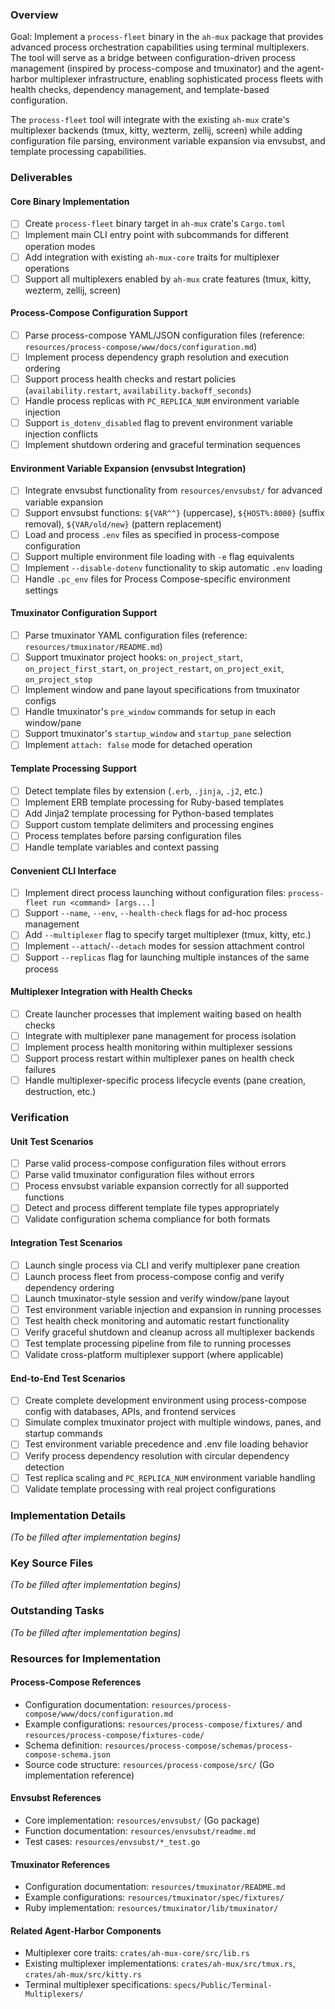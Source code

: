 ### Overview

Goal: Implement a `process-fleet` binary in the `ah-mux` package that provides advanced process orchestration capabilities using terminal multiplexers. The tool will serve as a bridge between configuration-driven process management (inspired by process-compose and tmuxinator) and the agent-harbor multiplexer infrastructure, enabling sophisticated process fleets with health checks, dependency management, and template-based configuration.

The `process-fleet` tool will integrate with the existing `ah-mux` crate's multiplexer backends (tmux, kitty, wezterm, zellij, screen) while adding configuration file parsing, environment variable expansion via envsubst, and template processing capabilities.

### Deliverables

#### Core Binary Implementation

- [ ] Create `process-fleet` binary target in `ah-mux` crate's `Cargo.toml`
- [ ] Implement main CLI entry point with subcommands for different operation modes
- [ ] Add integration with existing `ah-mux-core` traits for multiplexer operations
- [ ] Support all multiplexers enabled by `ah-mux` crate features (tmux, kitty, wezterm, zellij, screen)

#### Process-Compose Configuration Support

- [ ] Parse process-compose YAML/JSON configuration files (reference: `resources/process-compose/www/docs/configuration.md`)
- [ ] Implement process dependency graph resolution and execution ordering
- [ ] Support process health checks and restart policies (`availability.restart`, `availability.backoff_seconds`)
- [ ] Handle process replicas with `PC_REPLICA_NUM` environment variable injection
- [ ] Support `is_dotenv_disabled` flag to prevent environment variable injection conflicts
- [ ] Implement shutdown ordering and graceful termination sequences

#### Environment Variable Expansion (envsubst Integration)

- [ ] Integrate envsubst functionality from `resources/envsubst/` for advanced variable expansion
- [ ] Support envsubst functions: `${VAR^^}` (uppercase), `${HOST%:8000}` (suffix removal), `${VAR/old/new}` (pattern replacement)
- [ ] Load and process `.env` files as specified in process-compose configuration
- [ ] Support multiple environment file loading with `-e` flag equivalents
- [ ] Implement `--disable-dotenv` functionality to skip automatic `.env` loading
- [ ] Handle `.pc_env` files for Process Compose-specific environment settings

#### Tmuxinator Configuration Support

- [ ] Parse tmuxinator YAML configuration files (reference: `resources/tmuxinator/README.md`)
- [ ] Support tmuxinator project hooks: `on_project_start`, `on_project_first_start`, `on_project_restart`, `on_project_exit`, `on_project_stop`
- [ ] Implement window and pane layout specifications from tmuxinator configs
- [ ] Handle tmuxinator's `pre_window` commands for setup in each window/pane
- [ ] Support tmuxinator's `startup_window` and `startup_pane` selection
- [ ] Implement `attach: false` mode for detached operation

#### Template Processing Support

- [ ] Detect template files by extension (`.erb`, `.jinja`, `.j2`, etc.)
- [ ] Implement ERB template processing for Ruby-based templates
- [ ] Add Jinja2 template processing for Python-based templates
- [ ] Support custom template delimiters and processing engines
- [ ] Process templates before parsing configuration files
- [ ] Handle template variables and context passing

#### Convenient CLI Interface

- [ ] Implement direct process launching without configuration files: `process-fleet run <command> [args...]`
- [ ] Support `--name`, `--env`, `--health-check` flags for ad-hoc process management
- [ ] Add `--multiplexer` flag to specify target multiplexer (tmux, kitty, etc.)
- [ ] Implement `--attach`/`--detach` modes for session attachment control
- [ ] Support `--replicas` flag for launching multiple instances of the same process

#### Multiplexer Integration with Health Checks

- [ ] Create launcher processes that implement waiting based on health checks
- [ ] Integrate with multiplexer pane management for process isolation
- [ ] Implement process health monitoring within multiplexer sessions
- [ ] Support process restart within multiplexer panes on health check failures
- [ ] Handle multiplexer-specific process lifecycle events (pane creation, destruction, etc.)

### Verification

#### Unit Test Scenarios

- [ ] Parse valid process-compose configuration files without errors
- [ ] Parse valid tmuxinator configuration files without errors
- [ ] Process envsubst variable expansion correctly for all supported functions
- [ ] Detect and process different template file types appropriately
- [ ] Validate configuration schema compliance for both formats

#### Integration Test Scenarios

- [ ] Launch single process via CLI and verify multiplexer pane creation
- [ ] Launch process fleet from process-compose config and verify dependency ordering
- [ ] Launch tmuxinator-style session and verify window/pane layout
- [ ] Test environment variable injection and expansion in running processes
- [ ] Test health check monitoring and automatic restart functionality
- [ ] Verify graceful shutdown and cleanup across all multiplexer backends
- [ ] Test template processing pipeline from file to running processes
- [ ] Validate cross-platform multiplexer support (where applicable)

#### End-to-End Test Scenarios

- [ ] Create complete development environment using process-compose config with databases, APIs, and frontend services
- [ ] Simulate complex tmuxinator project with multiple windows, panes, and startup commands
- [ ] Test environment variable precedence and .env file loading behavior
- [ ] Verify process dependency resolution with circular dependency detection
- [ ] Test replica scaling and `PC_REPLICA_NUM` environment variable handling
- [ ] Validate template processing with real project configurations

### Implementation Details

_(To be filled after implementation begins)_

### Key Source Files

_(To be filled after implementation begins)_

### Outstanding Tasks

_(To be filled after implementation begins)_

### Resources for Implementation

#### Process-Compose References

- Configuration documentation: `resources/process-compose/www/docs/configuration.md`
- Example configurations: `resources/process-compose/fixtures/` and `resources/process-compose/fixtures-code/`
- Schema definition: `resources/process-compose/schemas/process-compose-schema.json`
- Source code structure: `resources/process-compose/src/` (Go implementation reference)

#### Envsubst References

- Core implementation: `resources/envsubst/` (Go package)
- Function documentation: `resources/envsubst/readme.md`
- Test cases: `resources/envsubst/*_test.go`

#### Tmuxinator References

- Configuration documentation: `resources/tmuxinator/README.md`
- Example configurations: `resources/tmuxinator/spec/fixtures/`
- Ruby implementation: `resources/tmuxinator/lib/tmuxinator/`

#### Related Agent-Harbor Components

- Multiplexer core traits: `crates/ah-mux-core/src/lib.rs`
- Existing multiplexer implementations: `crates/ah-mux/src/tmux.rs`, `crates/ah-mux/src/kitty.rs`
- Terminal multiplexer specifications: `specs/Public/Terminal-Multiplexers/`
